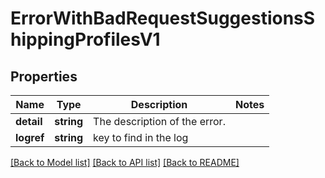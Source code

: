 # ErrorWithBadRequestSuggestionsShippingProfilesV1

## Properties
Name | Type | Description | Notes
------------ | ------------- | ------------- | -------------
**detail** | **string** | The description of the error. | 
**logref** | **string** | key to find in the log | 

[[Back to Model list]](../../README.md#documentation-for-models) [[Back to API list]](../../README.md#documentation-for-api-endpoints) [[Back to README]](../../README.md)

